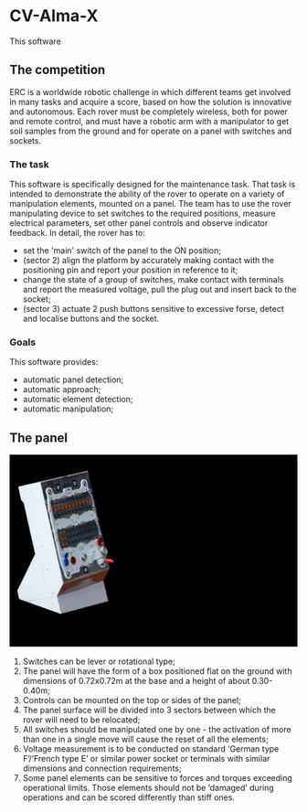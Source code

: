 # CV-Alma-X
This software 

## The competition
ERC is a worldwide robotic challenge in which different teams get involved in many tasks and acquire a score, based on how the solution is innovative and autonomous.
Each rover must be completely wireless, both for power and remote control, and must have a robotic arm with a manipulator to get soil samples from the ground and for operate on a panel with switches and sockets.
### The task
This software is specifically designed for the maintenance task.
That task is intended to demonstrate the ability of the rover to operate on a variety of manipulation elements, mounted on a panel. The team has to use the rover manipulating device to set switches to the required positions, measure electrical parameters, set other panel controls and observe indicator feedback.
In detail, the rover has to:
* set the 'main' switch of the panel to the ON position;
* (sector 2) align the platform by accurately making contact with the positioning pin and report your position in reference to it;
* change the state of a group of switches, make contact with terminals and report the measured voltage, pull the plug out and insert back to the socket;
* (sector 3) actuate 2 push buttons sensitive to excessive forse, detect and localise buttons and the socket.
### Goals
This software provides:
* automatic panel detection;
* automatic approach;
* automatic element detection;
* automatic manipulation;
## The panel
![Panel](/images/panel/panel.jpg)
1. Switches can be lever or rotational type;
2. The panel will have the form of a box positioned flat on the ground with dimensions of 0.72x0.72m at the base and a height of about 0.30-0.40m;
3. Controls can be mounted on the top or sides of the panel;
4. The panel surface will be divided into 3 sectors between which the rover will need to be relocated;
5. All switches should be manipulated one by one - the activation of more than one in a single move will cause the reset of all the elements;
6. Voltage measurement is to be conducted on standard ‘German type F’/’French type E’ or similar power socket or terminals with similar dimensions and connection requirements;
7. Some panel elements can be sensitive to forces and torques exceeding operational limits. Those elements should not be ‘damaged’ during operations and can be scored differently than stiff ones.

